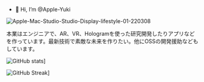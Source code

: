 - 👋 Hi, I’m @Apple-Yuki

![Apple-Mac-Studio-Studio-Display-lifestyle-01-220308](https://user-images.githubusercontent.com/91584669/158056780-63914438-33db-442c-9303-9431e4fdac85.png)


本業はエンジニアで、AR、VR、Hologramを使った研究開発したりアプリなどを作っています。最新技術で素敵な未来を作りたい。他にOSSの開発援助などもしています。

<!---
Apple-Yuki/Apple-Yuki is a ✨ special ✨ repository because its `README.md` (this file) appears on your GitHub profile.
You can click the Preview link to take a look at your changes.
--->

![GitHub stats](https://github-readme-stats.vercel.app/api?username=Apple-Yuki&show_icons=true&title_color=48b0d5&icon_color=48b0d5#gh-light-mode-only)]
  
![GitHub Streak](https://github-readme-streak-stats.herokuapp.com?user=Apple-Yuki&date_format=%5BY%2F%5Dn%2Fj&ring=48b0d5&fire=48b0d5&currStreakLabel=48b0d5&currStreakNum=48b0d5)]
